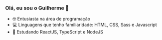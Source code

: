 
### Olá, eu sou o Guilherme 👋

- 🤓 Entusiasta na área de programação
- 💻 Linguagens que tenho familiaridade: HTML, CSS, Sass e Javascript
- 🌱 Estudando ReactJS, TypeScript e NodeJS
